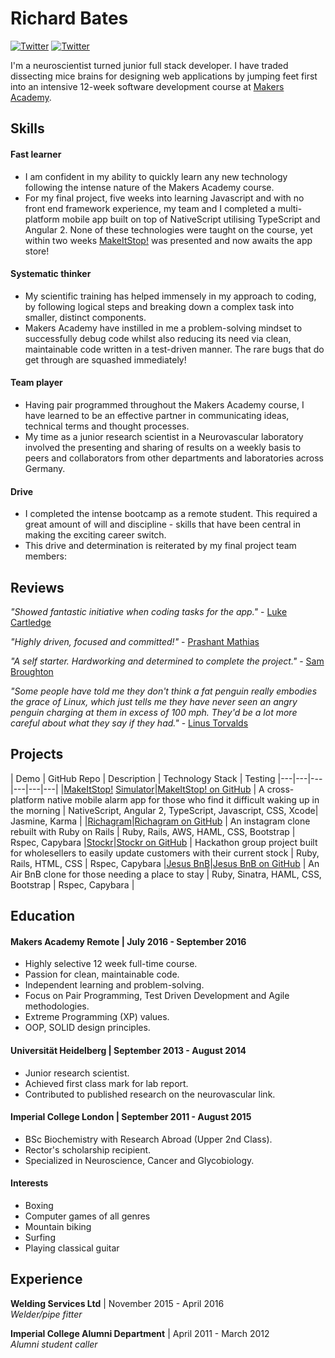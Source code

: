 Richard Bates
=============
[![Twitter](https://img.shields.io/badge/Twitter-%40MeisterBates-blue.svg)](https://twitter.com/Meister_Bates)
[![Twitter](https://img.shields.io/badge/Github-richo225-green.svg)](https://github.com/richo225)

I'm a neuroscientist turned junior full stack developer. I have traded dissecting mice brains for designing web applications by jumping feet first into an intensive 12-week software development course at [Makers Academy](https://github.com/makersacademy).

Skills
------
#### Fast learner
- I am confident in my ability to quickly learn any new technology following the intense nature of the Makers Academy course.
- For my final project, five weeks into learning Javascript and with no front end framework experience, my team and I completed a multi-platform mobile app built on top of NativeScript utilising TypeScript and Angular 2. None of these technologies were taught on the course, yet within two weeks [MakeItStop!](https://github.com/MakeItStop/task-based-alarm) was presented and now awaits the app store!

#### Systematic thinker
- My scientific training has helped immensely in my approach to coding, by following logical steps and breaking down a complex task into smaller, distinct components.
- Makers Academy have instilled in me a problem-solving mindset to successfully debug code whilst also reducing its need via clean, maintainable code written in a test-driven manner. The rare bugs that do get through are squashed immediately!

#### Team player
- Having pair programmed throughout the Makers Academy course, I have learned to be an effective partner in communicating ideas, technical terms and thought processes.
- My time as a junior research scientist in a Neurovascular laboratory involved the presenting and sharing of results on a weekly basis to peers and collaborators from other departments and laboratories across Germany.

#### Drive
- I completed the intense bootcamp as a remote student. This required a great amount of will and discipline - skills that have been central in making the exciting career switch.
- This drive and determination is reiterated by my final project team members:

Reviews
------------

*"Showed fantastic initiative when coding tasks for the app."* - [Luke Cartledge](https://github.com/lukecartledge)  

*"Highly driven, focused and committed!"* - [Prashant Mathias](https://github.com/prashantmathias)  

*"A self starter. Hardworking and determined to complete the project."* - [Sam Broughton](https://github.com/samjbro)  

*"Some people have told me they don't think a fat penguin really embodies the grace of Linux, which just tells me they have never seen an angry penguin charging at them in excess of 100 mph. They'd be a lot more careful about what they say if they had."* - [Linus Torvalds](https://www.linkedin.com/in/linustorvalds)

Projects
--------
| Demo | GitHub Repo | Description | Technology Stack | Testing
|---|---|---|---|---|---|
|[MakeItStop!](https://www.youtube.com/watch?v=WGuyOzGttv0) [Simulator](https://appetize.io/embed/9u8mc98n64duqbtp8puja2thhm?device=iphone6&scale=75&orientation=portrait&osVersion=9.3)|[MakeItStop! on GitHub](https://github.com/MakeItStop/task-based-alarm) | A cross-platform native mobile alarm app for those who find it difficult waking up in the morning | NativeScript, Angular 2, TypeScript, Javascript, CSS, Xcode| Jasmine, Karma |
|[Richagram](https://richagram.herokuapp.com/)|[Richagram on GitHub](https://github.com/richo225/richagram) | An instagram clone rebuilt with Ruby on Rails | Ruby, Rails, AWS, HAML, CSS, Bootstrap | Rspec, Capybara
|[Stockr](https://github.com/SamedYalniz/stockr)|[Stockr on GitHub](https://github.com/SamedYalniz/stockr) | Hackathon group project built for wholesellers to easily update customers with their current stock | Ruby, Rails, HTML, CSS | Rspec, Capybara
|[Jesus BnB](http://bnb-jesus.herokuapp.com/)|[Jesus BnB on GitHub](https://github.com/richo225/jesus_bnb) | An Air BnB clone for those needing a place to stay | Ruby, Sinatra, HAML, CSS, Bootstrap | Rspec, Capybara |

Education
---------

#### Makers Academy Remote | July 2016 - September 2016

- Highly selective 12 week full-time course.
- Passion for clean, maintainable code.
- Independent learning and problem-solving.
- Focus on Pair Programming, Test Driven Development and Agile methodologies.
- Extreme Programming (XP) values.
- OOP, SOLID design principles.

#### Universität Heidelberg | September 2013 - August 2014

- Junior research scientist.
- Achieved first class mark for lab report.
- Contributed to published research on the neurovascular link.

#### Imperial College London | September 2011 - August 2015

- BSc Biochemistry with Research Abroad (Upper 2nd Class).
- Rector's scholarship recipient.
- Specialized in Neuroscience, Cancer and Glycobiology.

#### Interests
- Boxing
- Computer games of all genres
- Mountain biking
- Surfing
- Playing classical guitar

Experience
----------

**Welding Services Ltd** | November 2015 - April 2016  
*Welder/pipe fitter*

**Imperial College Alumni Department** | April 2011 - March 2012   
*Alumni student caller*  
